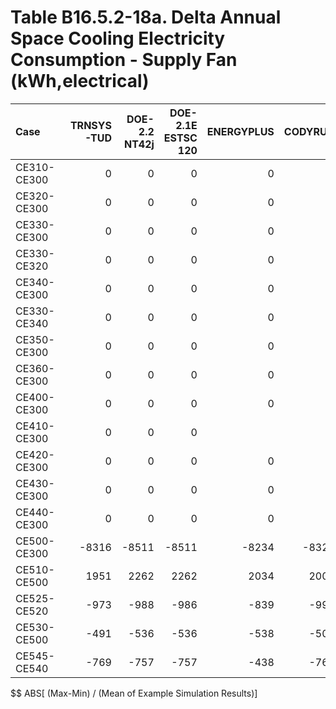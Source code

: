# Table B16.5.2-18a. Delta Annual Space Cooling Electricity Consumption - Supply Fan (kWh,electrical)
| Case        | TRNSYS-TUD | DOE-2.2 NT42j | DOE-2.1E ESTSC 120 | ENERGYPLUS | CODYRUN | HOT3000 |     |   Min |   Max |  Mean | Dev % $$ |     | TEST 0.0.0 | 
|:----------- | ----------:| -------------:| ------------------:| ----------:| -------:| -------:| ---:| -----:| -----:| -----:| --------:| ---:| ----------:| 
| CE310-CE300 |          0 |             0 |                  0 |          0 |       0 |       0 |     |     0 |     0 |     0 |        - |     |          0 | 
| CE320-CE300 |          0 |             0 |                  0 |          0 |       0 |       0 |     |     0 |     0 |     0 |        - |     |          0 | 
| CE330-CE300 |          0 |             0 |                  0 |          0 |       0 |       0 |     |     0 |     0 |     0 |        - |     |          0 | 
| CE330-CE320 |          0 |             0 |                  0 |          0 |       0 |       0 |     |     0 |     0 |     0 |        - |     |          0 | 
| CE340-CE300 |          0 |             0 |                  0 |          0 |       0 |       0 |     |     0 |     0 |     0 |        - |     |          0 | 
| CE330-CE340 |          0 |             0 |                  0 |          0 |       0 |       0 |     |     0 |     0 |     0 |        - |     |          0 | 
| CE350-CE300 |          0 |             0 |                  0 |          0 |       0 |       0 |     |     0 |     0 |     0 |        - |     |          0 | 
| CE360-CE300 |          0 |             0 |                  0 |          0 |       0 |       0 |     |     0 |     0 |     0 |        - |     |          0 | 
| CE400-CE300 |          0 |             0 |                  0 |          0 |         |       0 |     |     0 |     0 |     0 |        - |     |          0 | 
| CE410-CE300 |          0 |             0 |                  0 |            |         |       0 |     |     0 |     0 |     0 |        - |     |          0 | 
| CE420-CE300 |          0 |             0 |                  0 |          0 |         |       0 |     |     0 |     0 |     0 |        - |     |          0 | 
| CE430-CE300 |          0 |             0 |                  0 |          0 |         |       0 |     |     0 |     0 |     0 |        - |     |          0 | 
| CE440-CE300 |          0 |             0 |                  0 |          0 |         |       0 |     |     0 |     0 |     0 |        - |     |          0 | 
| CE500-CE300 |      -8316 |         -8511 |              -8511 |      -8234 |   -8327 |   -8241 |     | -8511 | -8234 | -8357 |      3.3 |     |      -8511 | 
| CE510-CE500 |       1951 |          2262 |               2262 |       2034 |    2002 |    2038 |     |  1951 |  2262 |  2092 |     14.9 |     |       2262 | 
| CE525-CE520 |       -973 |          -988 |               -986 |       -839 |    -996 |    -979 |     |  -996 |  -839 |  -960 |     16.3 |     |       -986 | 
| CE530-CE500 |       -491 |          -536 |               -536 |       -538 |    -502 |    -522 |     |  -538 |  -491 |  -521 |      9.0 |     |       -536 | 
| CE545-CE540 |       -769 |          -757 |               -757 |       -438 |    -762 |    -787 |     |  -787 |  -438 |  -712 |     49.0 |     |       -757 | 

$$ ABS[ (Max-Min) / (Mean of Example Simulation Results)]


